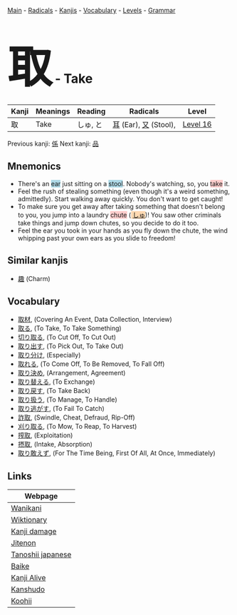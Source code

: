 <style> bigfont {font-size: 100px}</style>
[Main](../index.md) -
[Radicals](../radicals.md) -
[Kanjis](../kanjis.md) -
[Vocabulary](../vocabulary.md) -
[Levels](../levels.md) -
[Grammar](../grammar.md)
# <bigfont> 取</bigfont> - Take 

| Kanji | Meanings | Reading | Radicals | Level |
| --- | --- | --- | --- | --- |
| 取 | Take | しゅ, と | [耳](../radicals/耳.md) (Ear), [又](../radicals/又.md) (Stool),  | [Level 16](../levels/wk_level16.md) |

Previous kanji: [係](係.md) Next kanji: [品](品.md) 

## Mnemonics
 * There's an <span style="background-color:#ADD8E6"> ear</span> just sitting on a <span style="background-color:#ADD8E6"> stool</span>. Nobody's watching, so, you <span style="background-color:#ffcccb"> take</span> it.
* Feel the rush of stealing something (even though it's a weird something, admittedly). Start walking away quickly. You don't want to get caught!
* To make sure you get away after taking something that doesn't belong to you, you jump into a laundry <span style="background-color:#ffcccb"> chute</span> (<span style="background-color:#fed8b1"> [しゅ](https://jisho.org/search/しゅ)</span>)! You saw other criminals take things and jump down chutes, so you decide to do it too.
* Feel the ear you took in your hands as you fly down the chute, the wind whipping past your own ears as you slide to freedom!


## Similar kanjis
 * [趣](趣.md) (Charm)


## Vocabulary
 * [取材](../vocabulary/取.md), (Covering An Event, Data Collection, Interview)
* [取る](../vocabulary/取.md), (To Take, To Take Something)
* [切り取る](../vocabulary/取.md), (To Cut Off, To Cut Out)
* [取り出す](../vocabulary/取.md), (To Pick Out, To Take Out)
* [取り分け](../vocabulary/取.md), (Especially)
* [取れる](../vocabulary/取.md), (To Come Off, To Be Removed, To Fall Off)
* [取り決め](../vocabulary/取.md), (Arrangement, Agreement)
* [取り替える](../vocabulary/取.md), (To Exchange)
* [取り戻す](../vocabulary/取.md), (To Take Back)
* [取り扱う](../vocabulary/取.md), (To Manage, To Handle)
* [取り逃がす](../vocabulary/取.md), (To Fail To Catch)
* [詐取](../vocabulary/取.md), (Swindle, Cheat, Defraud, Rip-Off)
* [刈り取る](../vocabulary/取.md), (To Mow, To Reap, To Harvest)
* [搾取](../vocabulary/取.md), (Exploitation)
* [摂取](../vocabulary/取.md), (Intake, Absorption)
* [取り敢えず](../vocabulary/取.md), (For The Time Being, First Of All, At Once, Immediately)



## Links 

| Webpage |
| --- |
| [Wanikani          ](https://www.wanikani.com/kanji/取) |
| [Wiktionary        ](https://en.wiktionary.org/wiki/取) |
| [Kanji damage      ](http://www.kanjidamage.com/kanji/search?utf8=✓&q=取) |
| [Jitenon           ](https://jitenon.com/kanji/取) |
| [Tanoshii japanese ](https://www.tanoshiijapanese.com/dictionary/kanji.cfm?k=取) |
| [Baike             ](https://baike.baidu.com/item/取) |
| [Kanji Alive       ](https://app.kanjialive.com/取) |
| [Kanshudo          ](https://www.kanshudo.com/searchmn?q=取) |
| [Koohii            ](https://kanji.koohii.com/study/kanji/取) |
